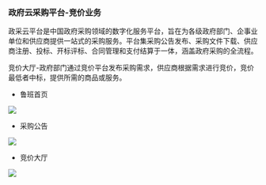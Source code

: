 <h3 class="text-center text-success m-3">政府云采购平台-竞价业务</h3>
  政采云平台是中国政府采购领域的数字化服务平台，旨在为各级政府部门、企事业单位和供应商提供一站式的采购服务。平台集采购公告发布、采购文件下载、供应商注册、投标、开标评标、合同管理和支付结算于一体，涵盖政府采购的全流程。

竞价大厅-政府部门通过竞价平台发布采购需求，供应商根据需求进行竞价，竞价最低者中标，提供所需的商品或服务。

- 鲁班首页
<img src="https://suckson-blog-static.oss-cn-beijing.aliyuncs.com/static/a463d54c40b220b486ec66d1bf319e3.png" class="img-responsive m-2">

- 采购公告
<img src="https://suckson-blog-static.oss-cn-beijing.aliyuncs.com/static/1d2fa7755292760aea2a75bd3dce46b.png" class="img-responsive m-2">

- 竞价大厅
<img src="https://suckson-blog-static.oss-cn-beijing.aliyuncs.com/static/1.png" class="img-responsive m-2">

